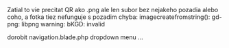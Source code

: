 Zatial to vie precitat QR ako .png ale len subor bez nejakeho pozadia alebo coho, a fotka tiez nefunguje
s pozadim chyba:
imagecreatefromstring(): gd-png: libpng warning: bKGD: invalid

dorobit navigation.blade.php dropdown menu ... 